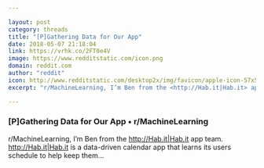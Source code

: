```yaml
---

layout: post
category: threads
title: "[P]Gathering Data for Our App"
date: 2018-05-07 21:18:04
link: https://vrhk.co/2FT0e4V
image: https://www.redditstatic.com/icon.png
domain: reddit.com
author: "reddit"
icon: http://www.redditstatic.com/desktop2x/img/favicon/apple-icon-57x57.png
excerpt: "r/MachineLearning, I’m Ben from the <http://Hab.it|Hab.it> app team. <http://Hab.it|Hab.it> is a data\-driven calendar app that learns its users schedule to help keep them..."

---
```


### [P]Gathering Data for Our App • r/MachineLearning

r/MachineLearning, I’m Ben from the <http://Hab.it|Hab.it> app team. <http://Hab.it|Hab.it> is a data\-driven calendar app that learns its users schedule to help keep them...